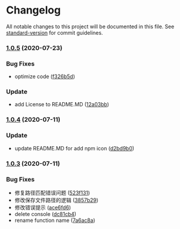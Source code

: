 # Changelog

All notable changes to this project will be documented in this file. See [standard-version](https://github.com/conventional-changelog/standard-version) for commit guidelines.

### [1.0.5](https://github.com/Jehan-Gao/cos-upload/compare/v1.0.4...v1.0.5) (2020-07-23)


### Bug Fixes

* optimize code ([f326b5d](https://github.com/Jehan-Gao/cos-upload/commit/f326b5db2019b02bcb06d6876bfc34051706a2dc))


### Update

* add License to README.MD ([12a03bb](https://github.com/Jehan-Gao/cos-upload/commit/12a03bba95f87499393cb0e158ff5d2aad10df35))

### [1.0.4](https://github.com/Jehan-Gao/cos-upload/compare/v1.0.3...v1.0.4) (2020-07-11)


### Update

* update README.MD for add npm icon ([d2bd9b0](https://github.com/Jehan-Gao/cos-upload/commit/d2bd9b0bb2b387c3bd6433fd048f81959329c863))

### [1.0.3](https://github.com/Jehan-Gao/cos-upload/compare/v1.0.1...v1.0.3) (2020-07-11)


### Bug Fixes

* 修复路径匹配错误问题 ([523f131](https://github.com/Jehan-Gao/cos-upload/commit/523f131ee4ca86240f4eb8f03a804eaae29053e8))
* 修改保存文件路径的逻辑 ([3857b29](https://github.com/Jehan-Gao/cos-upload/commit/3857b29a36298c0301b04936e1625e7141380a66))
* 修改错误提示 ([ace6fd6](https://github.com/Jehan-Gao/cos-upload/commit/ace6fd609f2632340a14f495a47e41f35ecf7f35))
* delete console ([dc81cb4](https://github.com/Jehan-Gao/cos-upload/commit/dc81cb41fdd4dcbc901530b3f56e55acc04bc1c3))
* rename function name ([7a6ac8a](https://github.com/Jehan-Gao/cos-upload/commit/7a6ac8a67ca76f7a28e720e7dcf6cffe6cad4305))
